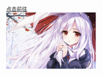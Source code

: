 <!DOCTYPE html>
<html lang="en">
<head>
  
</head>
<body>
    <a align="Center" href="https://www.baidu.com">点击前往</a><br/>
    <img src="rabbit.png" height="150px"/>
</body>
</html>
